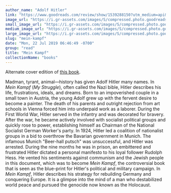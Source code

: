 ```yaml
---
author_name: "Adolf Hitler"
link: "https://www.goodreads.com/review/show/1539288150?utm_medium=api&utm_source=rss"
image_url: "https://i.gr-assets.com/images/S/compressed.photo.goodreads.com/books/1395618385l/54270._SY75_.jpg"
small_image_url: "https://i.gr-assets.com/images/S/compressed.photo.goodreads.com/books/1395618385l/54270._SY75_.jpg"
medium_image_url: "https://i.gr-assets.com/images/S/compressed.photo.goodreads.com/books/1395618385l/54270._SX98_.jpg"
large_image_url: "https://i.gr-assets.com/images/S/compressed.photo.goodreads.com/books/1395618385l/54270.jpg"
slug: "mein-kampf"
date: "Mon, 22 Jul 2019 06:46:49 -0700"
group: "read"
title: "Mein Kampf"
collectionName: "books"
---
```

Alternate cover edition of [this book](https://www.goodreads.com/book/show/54270.Mein_Kampf?ac=1").  
  
Madman, tyrant, animal—history has given Adolf Hitler many names. In *Mein Kampf* (*My Struggle*), often called the Nazi bible, Hitler describes his life, frustrations, ideals, and dreams. Born to an impoverished couple in a small town in Austria, the young Adolf grew up with the fervent desire to become a painter. The death of his parents and outright rejection from art schools in Vienna forced him into underpaid work as a laborer. During the First World War, Hitler served in the infantry and was decorated for bravery. After the war, he became actively involved with socialist political groups and quickly rose to power, establishing himself as Chairman of the National Socialist German Worker's party. In 1924, Hitler led a coalition of nationalist groups in a bid to overthrow the Bavarian government in Munich. The infamous Munich "Beer-hall putsch" was unsuccessful, and Hitler was arrested. During the nine months he was in prison, an embittered and frustrated Hitler dictated a personal manifesto to his loyal follower Rudolph Hess. He vented his sentiments against communism and the Jewish people in this document, which was to become *Mein Kampf*, the controversial book that is seen as the blue-print for Hitler's political and military campaign. In *Mein Kampf*, Hitler describes his strategy for rebuilding Germany and conquering Europe. It is a glimpse into the mind of a man who destabilized world peace and pursued the genocide now known as the Holocaust.